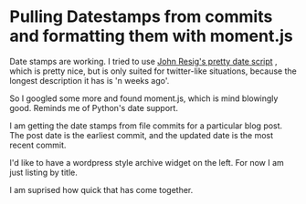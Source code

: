 Pulling Datestamps from commits and formatting them with moment.js
==================================================================

Date stamps are working.  I tried to use [John Resig's pretty date script](http://ejohn.org/blog/javascript-pretty-date/)
, which is pretty nice, but is only suited for twitter-like situations, because the longest description it has is 'n weeks ago'.

So I googled some more and found moment.js, which is mind blowingly good.  Reminds me of Python's date support.

I am getting the date stamps from file commits for a particular blog post.  The post date is the earliest commit, and the updated date is the most recent commit.

I'd like to have a wordpress style archive widget on the left.  For now I am just listing by title.

I am suprised how quick that has come together.